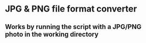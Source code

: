 # JPG & PNG file format converter
## Works by running the script with a JPG/PNG photo in the working directory
